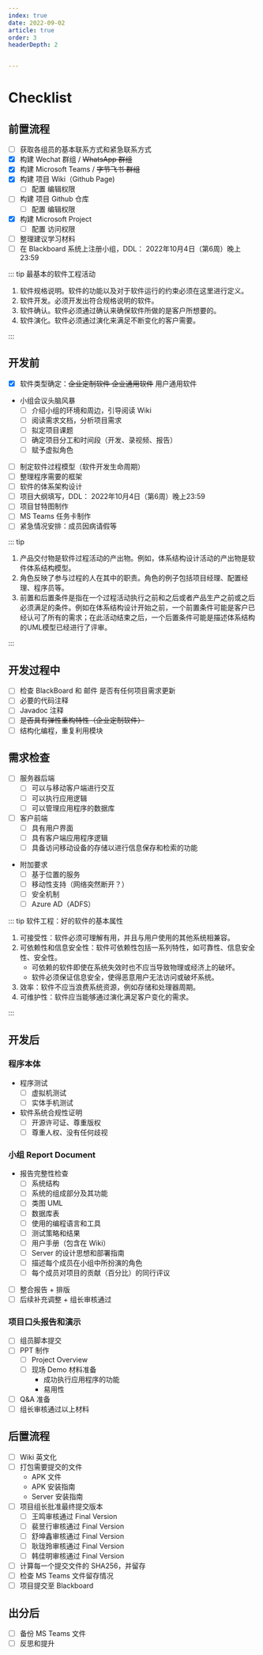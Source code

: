 ```yaml
---
index: true
date: 2022-09-02
article: true
order: 3
headerDepth: 2


---
```


# Checklist

## 前置流程

- [ ] 获取各组员的基本联系方式和紧急联系方式
- [x] 构建 Wechat 群组 / ~~WhatsApp 群组~~
- [x] 构建 Microsoft Teams / ~~字节飞书 群组~~
- [x] 构建 项目 Wiki（Github Page)
  - [ ] 配置 编辑权限
- [ ] 构建 项目 Github 仓库
  - [ ] 配置 编辑权限
- [x] 构建 Microsoft Project
  - [ ] 配置 访问权限

- [ ] 整理建议学习材料
- [ ] 在 Blackboard 系统上注册小组，DDL： 2022年10月4日（第6周）晚上23:59

::: tip 最基本的软件工程活动

1. 软件规格说明。软件的功能以及对于软件运行的约束必须在这里进行定义。
2. 软件开发。必须开发出符合规格说明的软件。
3. 软件确认。软件必须通过确认来确保软件所做的是客户所想要的。
4. 软件演化。软件必须通过演化来满足不断变化的客户需要。

:::

## 开发前

- [x] 软件类型确定：~~企业定制软件 企业通用软件~~ 用户通用软件
- 小组会议头脑风暴
  - [ ] 介绍小组的环境和周边，引导阅读 Wiki
  - [ ] 阅读需求文档，分析项目需求
  - [ ] 拟定项目课题
  - [ ] 确定项目分工和时间段（开发、录视频、报告）
  - [ ] 赋予虚拟角色
- [ ] 制定软件过程模型（软件开发生命周期）
- [ ] 整理程序需要的框架
- [ ] 软件的体系架构设计
- [ ] 项目大纲填写，DDL： 2022年10月4日（第6周）晚上23:59
- [ ] 项目甘特图制作
- [ ] MS Teams 任务卡制作
- [ ] 紧急情况安排：成员因病请假等

::: tip

1. 产品交付物是软件过程活动的产出物。例如，体系结构设计活动的产出物是软件体系结构模型。
2. 角色反映了参与过程的人在其中的职责。角色的例子包括项目经理、配置经理、程序员等。
3. 前置和后置条件是指在一个过程活动执行之前和之后或者产品生产之前或之后必须满足的条件。例如在体系结构设计开始之前，一个前置条件可能是客户已经认可了所有的需求；在此活动结束之后，一个后置条件可能是描述体系结构的UML模型已经进行了评审。

:::

## 开发过程中

- [ ] 检查 BlackBoard 和 邮件 是否有任何项目需求更新
- [ ] 必要的代码注释
- [ ] Javadoc 注释
- [ ] ~~是否具有弹性重构特性（企业定制软件）~~
- [ ] 结构化编程，重复利用模块

## 需求检查

- [ ] 服务器后端
  - [ ] 可以与移动客户端进行交互
  - [ ] 可以执行应用逻辑
  - [ ] 可以管理应用程序的数据库
- [ ] 客户前端
  - [ ] 具有用户界面
  - [ ] 具有客户端应用程序逻辑
  - [ ] 具备访问移动设备的存储以进行信息保存和检索的功能
- 附加要求
  - [ ] 基于位置的服务
  - [ ] 移动性支持（网络突然断开？）
  - [ ] 安全机制
  - [ ] Azure AD（ADFS）

::: tip 软件工程：好的软件的基本属性

1. 可接受性：软件必须可理解有用，并且与用户使用的其他系统相兼容。
2. 可依赖性和信息安全性：软件可依赖性包括一系列特性，如可靠性、信息安全性、安全性。
   - 可依赖的软件即使在系统失效时也不应当导致物理或经济上的破坏。
   - 软件必须保证信息安全，使得恶意用户无法访问或破坏系统。
3. 效率：软件不应当浪费系统资源，例如存储和处理器周期。
4. 可维护性：软件应当能够通过演化满足客户变化的需求。

:::

## 开发后

### 程序本体

- 程序测试
  - [ ] 虚拟机测试
  - [ ] 实体手机测试 
- 软件系统合规性证明
  - [ ] 开源许可证、尊重版权
  - [ ] 尊重人权、没有任何歧视

### 小组 Report Document

  - 报告完整性检查
    - [ ] 系统结构
    - [ ] 系统的组成部分及其功能
    - [ ] 类图 UML
    - [ ] 数据库表
    - [ ] 使用的编程语言和工具
    - [ ] 测试策略和结果
    - [ ] 用户手册（包含在 Wiki）
    - [ ] Server 的设计思想和部署指南
    - [ ] 描述每个成员在小组中所扮演的角色
    - [ ] 每个成员对项目的贡献（百分比）的同行评议
  - [ ] 整合报告 + 排版
  - [ ] 后续补充调整 + 组长审核通过

### 项目口头报告和演示

- [ ] 组员脚本提交
- [ ] PPT 制作
  - [ ] Project Overview
  - [ ] 现场 Demo 材料准备
    - 成功执行应用程序的功能
    - 易用性
- [ ] Q&A 准备
- [ ] 组长审核通过以上材料

## 后置流程

- [ ] Wiki 英文化
- [ ] 打包需要提交的文件
  - APK 文件
  - APK 安装指南
  - Server 安装指南
- [ ] 项目组长批准最终提交版本
  - [ ] 王鸣审核通过 Final Version
  - [ ] 裴昱行审核通过 Final Version
  - [ ] 舒坤鑫审核通过 Final Version
  - [ ] 耿珑玲审核通过 Final Version
  - [ ] 韩佳明审核通过 Final Version
- [ ] 计算每一个提交文件的 SHA256，并留存
- [ ] 检查 MS Teams 文件留存情况
- [ ] 项目提交至 Blackboard

## 出分后

- [ ] 备份 MS Teams 文件
- [ ] 反思和提升
